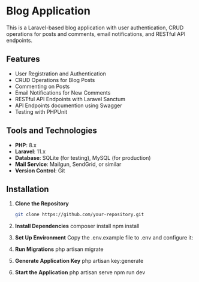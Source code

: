 # Blog Application

This is a Laravel-based blog application with user authentication, CRUD operations for posts and comments, email notifications, and RESTful API endpoints.

## Features

- User Registration and Authentication
- CRUD Operations for Blog Posts
- Commenting on Posts
- Email Notifications for New Comments
- RESTful API Endpoints with Laravel Sanctum
- API Endpoints documention using Swagger
- Testing with PHPUnit

## Tools and Technologies

- **PHP**: 8.x
- **Laravel**: 11.x
- **Database**: SQLite (for testing), MySQL (for production)
- **Mail Service**: Mailgun, SendGrid, or similar
- **Version Control**: Git

## Installation

1. **Clone the Repository**
   ```bash
   git clone https://github.com/your-repository.git

2. **Install Dependencies**
composer install
npm install


3. **Set Up Environment**
Copy the .env.example file to .env and configure it:

4. **Run Migrations**
php artisan migrate

5. **Generate Application Key**
php artisan key:generate


6. **Start the Application**
php artisan serve
npm run dev


